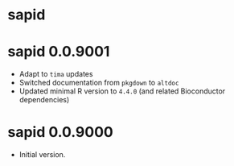 # sapid

# sapid 0.0.9001

* Adapt to `tima` updates
* Switched documentation from `pkgdown` to `altdoc`
* Updated minimal R version to `4.4.0` (and related Bioconductor dependencies)

# sapid 0.0.9000

* Initial version.

